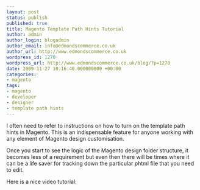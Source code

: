 ```yaml
---
layout: post
status: publish
published: true
title: Magento Template Path Hints Tutorial
author: admin
author_login: blogadmin
author_email: info@edmondscommerce.co.uk
author_url: http://www.edmondscommerce.co.uk
wordpress_id: 1270
wordpress_url: http://www.edmondscommerce.co.uk/blog/?p=1270
date: 2009-11-27 10:16:40.000000000 +00:00
categories:
- magento
tags:
- magento
- developer
- designer
- template path hints
---
```

I often need to refer to instructions on how to turn on the template path hints in Magento. This is an indispensable feature for anyone working with any element of Magento design customisation. 

Once you start to see the logic of the Magento design folder structure, it becomes less of a requirement but even then there will be times where it can be a life saver for tracking down the particular phtml file that you need to edit.

Here is a nice video tutorial:

<object width="400" height="225"><param name="allowfullscreen" value="true" /><param name="allowscriptaccess" value="always" /><param name="movie" value="http://vimeo.com/moogaloop.swf?clip_id=1067069&amp;server=vimeo.com&amp;show_title=1&amp;show_byline=1&amp;show_portrait=0&amp;color=&amp;fullscreen=1" /><embed src="http://vimeo.com/moogaloop.swf?clip_id=1067069&amp;server=vimeo.com&amp;show_title=1&amp;show_byline=1&amp;show_portrait=0&amp;color=&amp;fullscreen=1" type="application/x-shockwave-flash" allowfullscreen="true" allowscriptaccess="always" width="400" height="225"></embed></object>
